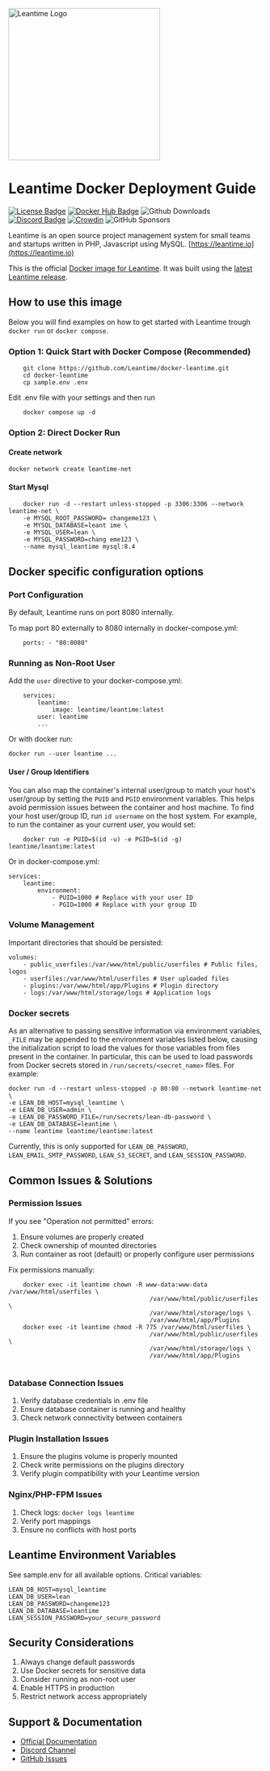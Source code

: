 <a href="https://leantime.io"><img src="https://leantime.io/wp-content/uploads/2023/03/leantime_logo.png" alt="Leantime Logo" width="300"/></a>
# Leantime Docker Deployment Guide


[![License Badge](https://img.shields.io/github/license/leantime/leantime?style=flat-square)](https://www.gnu.org/licenses/agpl-3.0.en.html)
[![Docker Hub Badge](https://img.shields.io/docker/pulls/leantime/leantime?style=flat-square)](https://hub.docker.com/r/leantime/leantime)
![Github Downloads](https://img.shields.io/github/downloads/leantime/leantime/total)
[![Discord Badge](https://img.shields.io/discord/990001288026677318?label=Discord&style=flat-square)](https://discord.gg/4zMzJtAq9z)
[![Crowdin](https://badges.crowdin.net/leantime/localized.svg)](https://crowdin.com/project/leantime)
![GitHub Sponsors](https://img.shields.io/github/sponsors/leantime)
<br />

Leantime is an open source project management system for small teams and startups written in PHP, Javascript using MySQL. [https://leantime.io](https://leantime.io)

This is the official <a href="https://hub.docker.com/r/leantime/leantime">Docker image for Leantime</a>. It was built using the <a href="https://github.com/Leantime/leantime/releases">latest Leantime release</a>.

## How to use this image
Below you will find examples on how to get started with Leantime trough `docker run` or `docker compose`.

### Option 1: Quick Start with Docker Compose (Recommended)

```
    git clone https://github.com/Leantime/docker-leantime.git 
    cd docker-leantime 
    cp sample.env .env
```
Edit .env file with your settings and then run

```
    docker compose up -d
```

### Option 2: Direct Docker Run

#### Create network

``` 
docker network create leantime-net
```
#### Start Mysql

``` 
    docker run -d --restart unless-stopped -p 3306:3306 --network leantime-net \ 
    -e MYSQL_ROOT_PASSWORD= changeme123 \ 
    -e MYSQL_DATABASE=leant ime \ 
    -e MYSQL_USER=lean \ 
    -e MYSQL_PASSWORD=chang eme123 \ 
    --name mysql_leantime mysql:8.4
```

## Docker specific configuration options

### Port Configuration
By default, Leantime runs on port 8080 internally.

To map port 80 externally to 8080 internally in docker-compose.yml:

```
    ports: - "80:8080"
```


### Running as Non-Root User
Add the `user` directive to your docker-compose.yml:

```
    services: 
        leantime: 
            image: leantime/leantime:latest 
        user: leantime 
        ...
```
Or with docker run:
```
docker run --user leantime ...
```

#### User / Group Identifiers

You can also map the container's internal user/group to match your host's user/group by setting the `PUID` and `PGID` environment variables. This helps avoid permission issues between the container and host machine. To find your host user/group ID, run `id username` on the host system. For example, to run the container as your current user, you would set:

```
    docker run -e PUID=$(id -u) -e PGID=$(id -g) leantime/leantime:latest
```

Or in docker-compose.yml:

```
services: 
    leantime: 
        environment: 
            - PUID=1000 # Replace with your user ID 
            - PGID=1000 # Replace with your group ID
```

### Volume Management
Important directories that should be persisted:

```
volumes: 
    - public_userfiles:/var/www/html/public/userfiles # Public files, logos 
    - userfiles:/var/www/html/userfiles # User uploaded files 
    - plugins:/var/www/html/app/Plugins # Plugin directory 
    - logs:/var/www/html/storage/logs # Application logs
```

### Docker secrets

As an alternative to passing sensitive information via environment variables, `_FILE` may be appended to the environment variables listed below, causing the initialization script to load the values for those variables from files present in the container. In particular, this can be used to load passwords from Docker secrets stored in `/run/secrets/<secret_name>` files. For example:

```
docker run -d --restart unless-stopped -p 80:80 --network leantime-net \
-e LEAN_DB_HOST=mysql_leantime \
-e LEAN_DB_USER=admin \
-e LEAN_DB_PASSWORD_FILE=/run/secrets/lean-db-password \
-e LEAN_DB_DATABASE=leantime \
--name leantime leantime/leantime:latest
```

Currently, this is only supported for `LEAN_DB_PASSWORD`, `LEAN_EMAIL_SMTP_PASSWORD`, `LEAN_S3_SECRET`, and `LEAN_SESSION_PASSWORD`.

## Common Issues & Solutions

### Permission Issues
If you see "Operation not permitted" errors:
1. Ensure volumes are properly created
2. Check ownership of mounted directories
3. Run container as root (default) or properly configure user permissions

Fix permissions manually:

```
    docker exec -it leantime chown -R www-data:www-data /var/www/html/userfiles \ 
                                       /var/www/html/public/userfiles \ 
                                       /var/www/html/storage/logs \ 
                                       /var/www/html/app/Plugins
    docker exec -it leantime chmod -R 775 /var/www/html/userfiles \ 
                                       /var/www/html/public/userfiles \ 
                                       /var/www/html/storage/logs \ 
                                       /var/www/html/app/Plugins
    
```

### Database Connection Issues
1. Verify database credentials in .env file
2. Ensure database container is running and healthy
3. Check network connectivity between containers

### Plugin Installation Issues
1. Ensure the plugins volume is properly mounted
2. Check write permissions on the plugins directory
3. Verify plugin compatibility with your Leantime version

### Nginx/PHP-FPM Issues
1. Check logs: `docker logs leantime`
2. Verify port mappings
3. Ensure no conflicts with host ports

## Leantime Environment Variables
See sample.env for all available options. Critical variables:

```
LEAN_DB_HOST=mysql_leantime 
LEAN_DB_USER=lean 
LEAN_DB_PASSWORD=changeme123 
LEAN_DB_DATABASE=leantime  
LEAN_SESSION_PASSWORD=your_secure_password
```

## Security Considerations
1. Always change default passwords
2. Use Docker secrets for sensitive data
3. Consider running as non-root user
4. Enable HTTPS in production
5. Restrict network access appropriately

## Support & Documentation
- [Official Documentation](https://docs.leantime.io)
- [Discord Channel](https://discord.gg/4zMzJtAq9z)
- [GitHub Issues](https://github.com/Leantime/leantime/issues)

